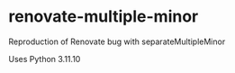 # renovate-multiple-minor
Reproduction of Renovate bug with separateMultipleMinor


Uses Python 3.11.10
